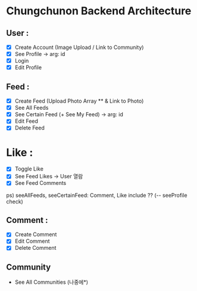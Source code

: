 # Chungchunon Backend Architecture

## User :

- [x] Create Account (Image Upload / Link to Community)
- [x] See Profile -> arg: id
- [x] Login
- [x] Edit Profile 

## Feed :  

- [x] Create Feed (Upload Photo Array ** & Link to Photo)
- [x] See All Feeds
- [x] See Certain Feed (+ See My Feed) -> arg: id
- [x] Edit Feed
- [x] Delete Feed

# Like :

- [x] Toggle Like
- [x] See Feed Likes -> User 열람 
- [x] See Feed Comments

ps) seeAllFeeds, seeCertainFeed: Comment, Like include ??
(-- seeProfile check)

## Comment :
- [x] Create Comment
- [x] Edit Comment
- [x] Delete Comment 

## Community 
- See All Communities (나중에*)


